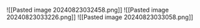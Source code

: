 
![[Pasted image 20240823032458.png]]
![[Pasted image 20240823033226.png]]
![[Pasted image 20240823033058.png]]
